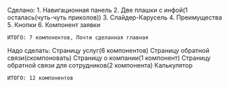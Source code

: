 Сделано:
    1. Навигационная панель
    2. Две плашки с инфой(1 осталась(чуть-чуть приколов))
    3. Слайдер-Карусель
    4. Преимущества
    5. Кнопки
    6. Компонент заявки

    ИТОГО: 7 компонентов, Почти сделанная главная

Надо сделать:
    Страницу услуг(6 компонентов)
    Страницу обратной связи(скомпоновать)
    Страницу о компании(1 компонент)
    Страницу обратной связи для сотрудников(2 компонента)
    Калькулятор

    ИТОГО: 12 компонентов